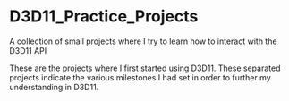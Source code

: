 # D3D11_Practice_Projects
A collection of small projects where I try to learn how to interact with the D3D11 API

These are the projects where I first started using D3D11. These separated projects indicate the various milestones I had set in order to further my understanding in D3D11.
